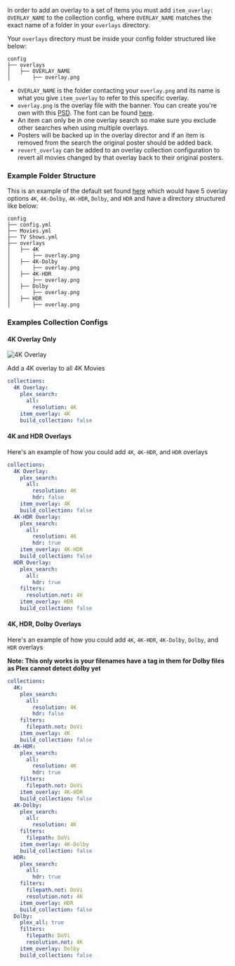 In order to add an overlay to a set of items you must add `item_overlay: OVERLAY_NAME` to the collection config, where `OVERLAY_NAME` matches the exact name of a folder in your `overlays` directory.

Your `overlays` directory must be inside your config folder structured like below:

```
config
├── overlays
│   ├── OVERLAY_NAME
│       ├── overlay.png
```

* `OVERLAY_NAME` is the folder contacting your `overlay.png` and its name is what you give `item_overlay` to refer to this specific overlay.
* `overlay.png` is the overlay file with the banner. You can create you're own with this [PSD](https://github.com/meisnate12/Plex-Meta-Manager/blob/master/overlays.psd). The font can be found [here](https://www.dafontfree.net/freefonts-eurostile-extended-f123859.htm).
* An item can only be in one overlay search so make sure you exclude other searches when using multiple overlays.
* Posters will be backed up in the overlay director and if an item is removed from the search the original poster should be added back.
* `revert_overlay` can be added to an overlay collection configuration to revert all movies changed by that overlay back to their original posters. 

### Example Folder Structure

This is an example of the default set found [here](https://github.com/meisnate12/Plex-Meta-Manager/tree/master/config/overlays) which would have 5 overlay options `4K`, `4K-Dolby`, `4K-HDR`, `Dolby`, and `HDR` and have a directory structured like below:

```
config
├── config.yml
├── Movies.yml
├── TV Shows.yml
├── overlays
│   ├── 4K
│       ├── overlay.png
│   ├── 4K-Dolby
│       ├── overlay.png
│   ├── 4K-HDR
│       ├── overlay.png
│   ├── Dolby
│       ├── overlay.png
│   ├── HDR
│       ├── overlay.png
```

### Examples Collection Configs

#### 4K Overlay Only 

![4K Overlay](https://raw.githubusercontent.com/wiki/meisnate12/Plex-Meta-Manager/overlay.png)

Add a 4K overlay to all 4K Movies

```yaml
collections:
  4K Overlay:
    plex_search:
      all:
        resolution: 4K
    item_overlay: 4K
    build_collection: false
```

#### 4K and HDR Overlays 

Here's an example of how you could add `4K`, `4K-HDR`, and `HDR` overlays

```yaml
collections:
  4K Overlay:
    plex_search:
      all:
        resolution: 4K
        hdr: false
    item_overlay: 4K
    build_collection: false
  4K-HDR Overlay:
    plex_search:
      all:
        resolution: 4K
        hdr: true
    item_overlay: 4K-HDR
    build_collection: false
  HDR Overlay:
    plex_search:
      all:
        hdr: true
    filters:
      resolution.not: 4K
    item_overlay: HDR
    build_collection: false
```

#### 4K, HDR, Dolby Overlays

Here's an example of how you could add `4K`, `4K-HDR`, `4K-Dolby`, `Dolby`, and `HDR` overlays

**Note: This only works is your filenames have a tag in them for Dolby files as Plex cannot detect dolby yet**


```yaml
collections:
  4K:
    plex_search:
      all:
        resolution: 4K
        hdr: false
    filters:
      filepath.not: DoVi
    item_overlay: 4K
    build_collection: false
  4K-HDR:
    plex_search:
      all:
        resolution: 4K
        hdr: true
    filters:
      filepath.not: DoVi
    item_overlay: 4K-HDR
    build_collection: false
  4K-Dolby:
    plex_search:
      all:
        resolution: 4K
    filters:
      filepath: DoVi
    item_overlay: 4K-Dolby
    build_collection: false
  HDR:
    plex_search:
      all:
        hdr: true
    filters:
      filepath.not: DoVi
      resolution.not: 4K
    item_overlay: HDR
    build_collection: false
  Dolby:
    plex_all: true
    filters:
      filepath: DoVi
      resolution.not: 4K
    item_overlay: Dolby
    build_collection: false
```